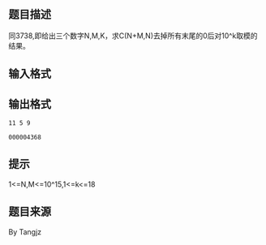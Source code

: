 


## 题目描述
同3738,即给出三个数字N,M,K，求C(N+M,N)去掉所有末尾的0后对10^k取模的结果。
## 输入格式
## 输出格式

```input1
11 5 9

```

```output1
000004368
```

## 提示
1<=N,M<=10^15,1<=k<=18
## 题目来源
By Tangjz


